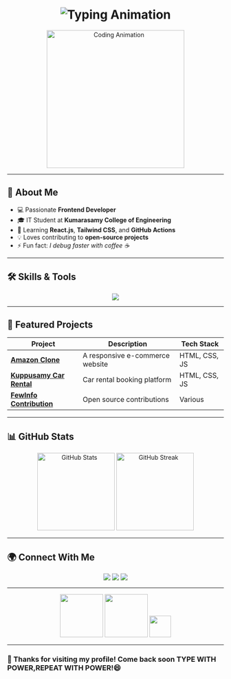 <!-- Typing Animation Heading -->
<h1 align="center">
  <img src="https://readme-typing-svg.herokuapp.com?font=Fira+Code&size=30&pause=100&color=F78C6C&center=true&vCenter=true&width=500&lines=Hey+there!+👋;I'm+Kumaresan+C;Developer+%26+IT+Student;Open+Source+Contributor+🚀" alt="Typing Animation" />
</h1>

<!-- Coding GIF -->
<p align="center">
  <img src="https://media.giphy.com/media/qgQUggAC3Pfv687qPC/giphy.gif" width="320" alt="Coding Animation">
</p>

---

## 🚀 About Me
- 💻 Passionate **Frontend Developer**  
- 🎓 IT Student at **Kumarasamy College of Engineering**  
- 🌱 Learning **React.js**, **Tailwind CSS**, and **GitHub Actions**  
- 💡 Loves contributing to **open-source projects**  
- ⚡ Fun fact: *I debug faster with coffee ☕*  

---

## 🛠 Skills & Tools
<p align="center">
  <img src="https://skillicons.dev/icons?i=html,css,js,react,tailwind,git,github,vscode" />
</p>

---

## 📌 Featured Projects
| Project | Description | Tech Stack |
|---------|-------------|------------|
| [**Amazon Clone**](https://github.com/kumaresan-07/Amazon-Clone) | A responsive e-commerce website | HTML, CSS, JS |
| [**Kuppusamy Car Rental**](https://github.com/kumaresan-07/Car-Rental) | Car rental booking platform | HTML, CSS, JS |
| [**FewInfo Contribution**](https://github.com/Fewinfos) | Open source contributions | Various |

---

## 📊 GitHub Stats
<p align="center">
  <img src="https://github-readme-stats.vercel.app/api?username=kumaresan-07&show_icons=true&theme=tokyonight" alt="GitHub Stats" height="180" />
  <img src="https://github-readme-streak-stats.herokuapp.com/?user=kumaresan-07&theme=tokyonight" alt="GitHub Streak" height="180" />
</p>

---

## 🌍 Connect With Me
<p align="center">
  <a href="https://linkedin.com/in/kumaresan-c-559b24329"><img src="https://img.shields.io/badge/-LinkedIn-%230077B5?style=for-the-badge&logo=linkedin&logoColor=white"/></a>
  <a href="mailto:kumaresankavi07@gmail.com"><img src="https://img.shields.io/badge/-Gmail-%23EA4335?style=for-the-badge&logo=gmail&logoColor=white"/></a>
  <a href="https://github.com/kumaresan-07"><img src="https://img.shields.io/badge/-GitHub-%23121011?style=for-the-badge&logo=github&logoColor=white"/></a>
</p>

---
<p align="center">
  <img src="https://raw.githubusercontent.com/rahulbanerjee26/githubProfileReadmeGenerator/main/gifs/handShake.gif" width="100">
  <img src="https://raw.githubusercontent.com/rahulbanerjee26/githubProfileReadmeGenerator/main/gifs/hacker.gif" width="100">
  <img src="https://raw.githubusercontent.com/rahulbanerjee26/githubProfileReadmeGenerator/main/gifs/star.gif" width="50">
</p>

---

### 🎉 Thanks for visiting my profile! Come back soon TYPE WITH POWER,REPEAT WITH POWER!😄
